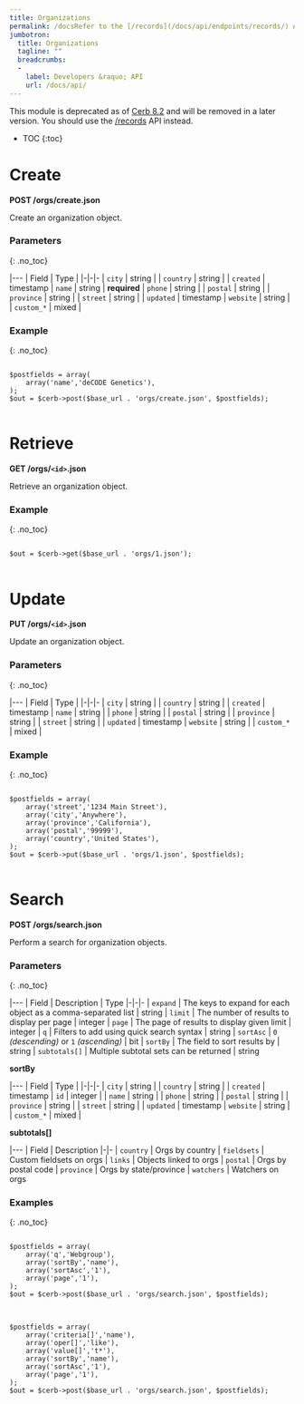 ```yaml
---
title: Organizations
permalink: /docsRefer to the [/records](/docs/api/endpoints/records/) API endpoint.organizations/
jumbotron:
  title: Organizations
  tagline: ""
  breadcrumbs:
  -
    label: Developers &raquo; API
    url: /docs/api/
---
```


<div class="cerb-box note">
<p>This module is deprecated as of <a href="/releases/8.2/">Cerb 8.2</a> and will be removed in a later version. You should use the <a href="/docs/api/endpoints/records/">/records</a> API instead.</p>
</div>

* TOC
{:toc}

# Create

**POST /orgs/create.json**

Create an organization object.

### Parameters
{: .no_toc}

|---
| Field | Type | 
|-|-|-
| `city` | string | 
| `country` | string | 
| `created` | timestamp
| `name` | string | **required**
| `phone` | string | 
| `postal` | string | 
| `province` | string | 
| `street` | string | 
| `updated` | timestamp
| `website` | string | 
| `custom_*` | mixed | 

### Example
{: .no_toc}

<pre>
<code class="language-php">
$postfields = array(
    array('name','deCODE Genetics'),
);
$out = $cerb->post($base_url . 'orgs/create.json', $postfields);
</code>
</pre>

# Retrieve

**GET /orgs/`<id>`.json**

Retrieve an organization object.

### Example
{: .no_toc}

<pre>
<code class="language-php">
$out = $cerb->get($base_url . 'orgs/1.json');
</code>
</pre>

# Update

**PUT /orgs/`<id>`.json**

Update an organization object.

### Parameters
{: .no_toc}

|---
| Field | Type | 
|-|-|-
| `city` | string | 
| `country` | string | 
| `created` | timestamp
| `name` | string | 
| `phone` | string | 
| `postal` | string | 
| `province` | string | 
| `street` | string | 
| `updated` | timestamp
| `website` | string | 
| `custom_*` | mixed | 

### Example
{: .no_toc}

<pre>
<code class="language-php">
$postfields = array(
    array('street','1234 Main Street'),
    array('city','Anywhere'),
    array('province','California'),
    array('postal','99999'),
    array('country','United States'),
);
$out = $cerb->put($base_url . 'orgs/1.json', $postfields);
</code>
</pre>

# Search

**POST /orgs/search.json**

Perform a search for organization objects.

### Parameters
{: .no_toc}

|---
| Field | Description | Type
|-|-|-
| `expand` | The keys to expand for each object as a comma-separated list | string
| `limit` | The number of results to display per page | integer
| `page` | The page of results to display given limit | integer
| `q` | Filters to add using quick search syntax | string
| `sortAsc` | `0` _(descending)_ or `1` _(ascending)_ | bit
| `sortBy` | The field to sort results by | string
| `subtotals[]` | Multiple subtotal sets can be returned | string 

**sortBy**

|---
| Field | Type | 
|-|-|-
| `city` | string | 
| `country` | string | 
| `created` | timestamp
| `id` | integer | 
| `name` | string | 
| `phone` | string | 
| `postal` | string | 
| `province` | string | 
| `street` | string | 
| `updated` | timestamp
| `website` | string | 
| `custom_*` | mixed | 

**subtotals[]**

|---
| Field | Description
|-|-
| `country` | Orgs by country
| `fieldsets` | Custom fieldsets on orgs
| `links` | Objects linked to orgs
| `postal` | Orgs by postal code
| `province` | Orgs by state/province
| `watchers` | Watchers on orgs

### Examples
{: .no_toc}

<pre>
<code class="language-php">
$postfields = array(
    array('q','Webgroup'),
    array('sortBy','name'),
    array('sortAsc','1'),
    array('page','1'),
);
$out = $cerb->post($base_url . 'orgs/search.json', $postfields);
</code>
</pre>

<pre>
<code class="language-php">
$postfields = array(
    array('criteria[]','name'),
    array('oper[]','like'),
    array('value[]','t*'),
    array('sortBy','name'),
    array('sortAsc','1'),
    array('page','1'),
);
$out = $cerb->post($base_url . 'orgs/search.json', $postfields);
</code>
</pre>
